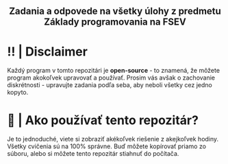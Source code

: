 <h2 align="center">Zadania a odpovede na všetky úlohy z predmetu Základy programovania na FSEV</h2>

# ‼️ | Disclaimer
Každý program v tomto repozitári je **open-source** - to znamená, že môžete program akokoľvek upravovať a používať.
Prosim vás avšak o zachovanie diskrétnosti - upravujte zadania podľa seba, aby neboli všetky cez jedno kopyto.

# 📎 | Ako používať tento repozitár?
Je to jednoduché, viete si zobraziť akékoľvek riešenie z akejkoľvek hodiny. Všetky cvičenia sú na 100% správne.
Buď môžete kopírovať priamo zo súboru, alebo si môžete tento repozitár stiahnuť do počítača.
